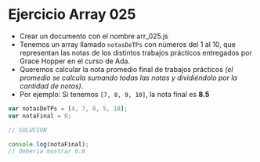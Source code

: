 # Ejercicio Array 025

* Crear un documento con el nombre arr_025.js
* Tenemos un array llamado `notasDeTPs` con números del 1 al 10, que representan las notas de los distintos trabajos prácticos entregados por Grace Hopper en el curso de Ada.
* Queremos calcular la nota promedio final de trabajos prácticos _(el promedio se calcula sumando todas las notas y dividiéndolo por la cantidad de notas)_.
* Por ejemplo: Si tenemos `[7, 8, 9, 10]`, la nota final es **8.5**

```js
var notasDeTPs = [4, 7, 8, 5, 10];
var notaFinal = 0;

// SOLUCION

console.log(notaFinal);
// deberia mostrar 6.8
```
